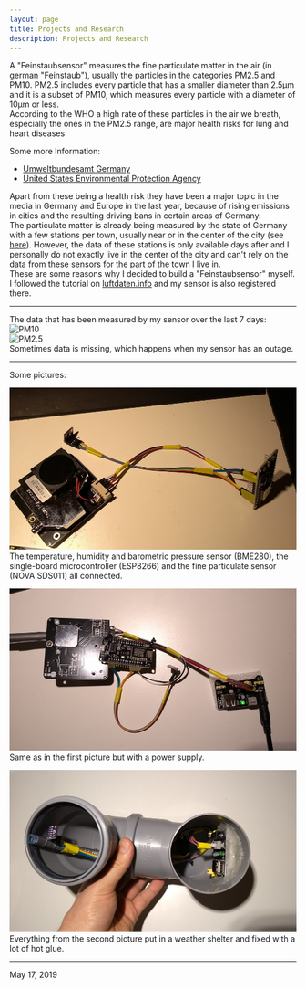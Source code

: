 ```yaml
---
layout: page
title: Projects and Research
description: Projects and Research
---
```


A "Feinstaubsensor" measures the fine particulate matter in the air (in german "Feinstaub"), usually the particles in the categories PM2.5 and PM10. PM2.5 includes every particle that has a smaller diameter than 2.5µm and it is a subset of PM10, which measures every particle with a diameter of 10µm or less.  
According to the WHO a high rate of these particles in the air we breath, especially the ones in the PM2.5 range, are major health risks for lung and heart diseases.

Some more Information:
* [Umweltbundesamt Germany](https://www.umweltbundesamt.at/pm25/)
* [United States Environmental Protection Agency](https://www.epa.gov/pm-pollution/particulate-matter-pm-basics)


Apart from these being a health risk they have been a major topic in the media in Germany and Europe in the last year, because of rising emissions in cities and the resulting driving bans in certain areas of Germany.  
The particulate matter is already being measured by the state of Germany with a few stations per town, usually near or in the center of the city (see [here](https://www.umweltbundesamt.de/daten/luftbelastung/aktuelle-luftdaten#/)). However, the data of these stations is only available days after and I personally do not exactly live in the center of the city and can't rely on the data from these sensors for the part of the town I live in.  
These are some reasons why I decided to build a "Feinstaubsensor" myself. I followed the tutorial on [luftdaten.info](https://luftdaten.info/) and my sensor is also registered there.

---

The data that has been measured by my sensor over the last 7 days:  
![PM10](http://www.madavi.de/sensor/images/sensor-esp8266-662246-sds011-1-week.png)  
![PM2.5](http://www.madavi.de/sensor/images/sensor-esp8266-662246-sds011-25-week.png)  
Sometimes data is missing, which happens when my sensor has an outage.

---


Some pictures:    
  
![Feinstaubsensor 1](../assets/pics/feinstaubsensor1.jpg)
The temperature, humidity and barometric pressure sensor (BME280), the single-board microcontroller (ESP8266) and the fine particulate sensor (NOVA SDS011) all connected.
  
  
![Feinstaubsensor 2](../assets/pics/feinstaubsensor2.jpg)
Same as in the first picture but with a power supply.


![Feinstaubsensor 3](../assets/pics/feinstaubsensor3.jpg)
Everything from the second picture put in a weather shelter and fixed with a lot of hot glue.


---

May 17, 2019
